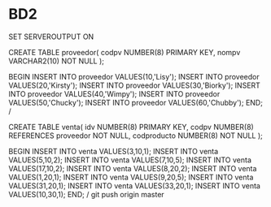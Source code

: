 # BD2
SET SERVEROUTPUT ON

CREATE TABLE proveedor(
codpv NUMBER(8) PRIMARY KEY,
nompv VARCHAR2(10) NOT NULL
);

BEGIN
INSERT INTO proveedor VALUES(10,'Lisy');
INSERT INTO proveedor VALUES(20,'Kirsty');
INSERT INTO proveedor VALUES(30,'Biorky');
INSERT INTO proveedor VALUES(40,'Wimpy');
INSERT INTO proveedor VALUES(50,'Chucky');
INSERT INTO proveedor VALUES(60,'Chubby');
END;
/

CREATE TABLE venta(
idv NUMBER(8) PRIMARY KEY,
codpv NUMBER(8) REFERENCES proveedor NOT NULL,
codproducto NUMBER(8) NOT NULL
);

BEGIN
INSERT INTO venta VALUES(3,10,1);
INSERT INTO venta VALUES(5,10,2);
INSERT INTO venta VALUES(7,10,5);
INSERT INTO venta VALUES(17,10,2);
INSERT INTO venta VALUES(8,20,2);
INSERT INTO venta VALUES(1,20,1);
INSERT INTO venta VALUES(9,20,5);
INSERT INTO venta VALUES(31,20,1);
INSERT INTO venta VALUES(33,20,1);
INSERT INTO venta VALUES(10,30,1);
END;
/
git push origin master